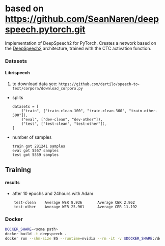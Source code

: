# based on https://github.com/SeanNaren/deepspeech.pytorch.git

Implementation of DeepSpeech2 for PyTorch. Creates a network based on the [DeepSpeech2](http://arxiv.org/pdf/1512.02595v1.pdf) architecture, trained with the CTC activation function.

### Datasets
#### Librispeech
1. to download data see: `https://github.com/dertilo/speech-to-text/corpora/download_corpora.py`
* splits
    ```
    datasets = [
        ("train", ["train-clean-100", "train-clean-360", "train-other-500"]),
        ("eval", ["dev-clean", "dev-other"]),
        ("test", ["test-clean", "test-other"]),
    ]
    ```
* number of samples
    ```
    train got 281241 samples
    eval got 5567 samples
    test got 5559 samples
    ```


## Training

#### results
* after 10 epochs and 24hours with Adam
```shell script
    test-clean    Average WER 8.936       Average CER 2.962
    test-other    Average WER 25.961      Average CER 11.192
```


### Docker

```bash
DOCKER_SHARE=<some path>
docker build -t deepspeech .
docker run --shm-size 8G --runtime=nvidia --rm -it -v $DOCKER_SHARE:/docker-share --net=host --env JOBLIB_TEMP_FOLDER=/tmp/ deepspeech:latest bash
```
